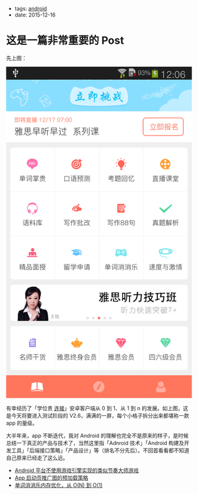 - tags: [android](/tags.md#android)
- date: 2015-12-16

# 这是一篇非常重要的 Post

先上图：

![2015 12 16 这是一篇非常重要的 Post [android] 67e4b9ff49384206957123dbd56dcfae/2015-12-16-1.png](/images/2015-12-16-1.png)

有幸经历了「学位贵 [连接](http://app.mi.com/detail/90817?ref=search)」安卓客户端从 0 到 1、从 1 到 n 的发展。如上图，这是今天将要进入测试阶段的 V2.6，满满的一屏，每个小格子拆分出来都堪称一款 app 的量级。

大半年来，app 不断迭代，我对 Android 的理解也完全不是原来的样子，是时候总结一下真正的产品与技术了，当然这里指「Adnroid 技术」「Android 构建及开发工具」「后端接口策略」「产品设计」等（排名不分先后）。不回首看看都不知道自己原来已经走了这么远。

- [Android 平台不使用游戏引擎实现的类似节奏大师游戏](http://timqi.com/2015/12/06/rhythm-master-without-game-engine)
- [App 启动页推广图的预加载策略](http://timqi.com/2015/12/17/p-preload)
- [单词消消乐内存优化，从 O(N) 到 O(1)](http://timqi.com/2015/12/18/a-game-memory-optimization)